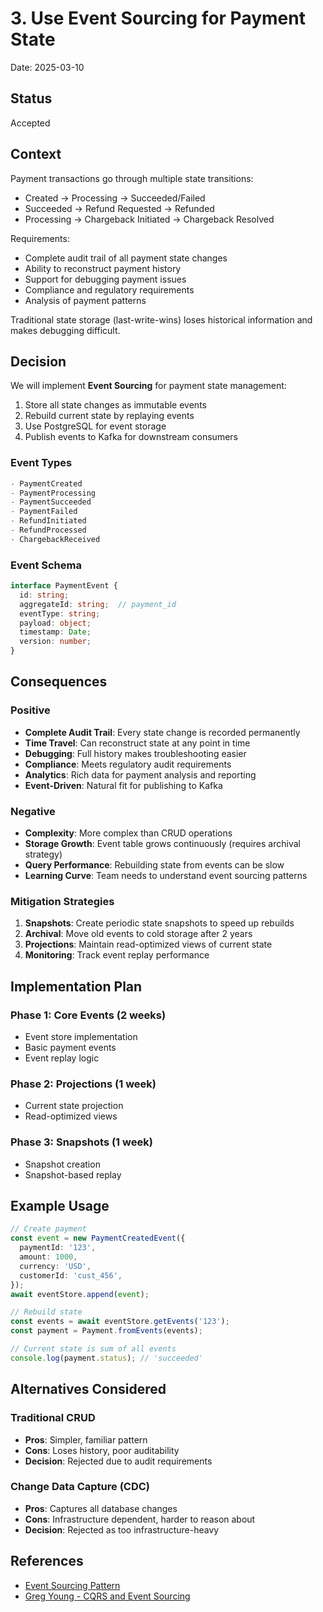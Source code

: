 # 3. Use Event Sourcing for Payment State

Date: 2025-03-10

## Status

Accepted

## Context

Payment transactions go through multiple state transitions:
- Created → Processing → Succeeded/Failed
- Succeeded → Refund Requested → Refunded
- Processing → Chargeback Initiated → Chargeback Resolved

Requirements:
- Complete audit trail of all payment state changes
- Ability to reconstruct payment history
- Support for debugging payment issues
- Compliance and regulatory requirements
- Analysis of payment patterns

Traditional state storage (last-write-wins) loses historical information and makes debugging difficult.

## Decision

We will implement **Event Sourcing** for payment state management:

1. Store all state changes as immutable events
2. Rebuild current state by replaying events
3. Use PostgreSQL for event storage
4. Publish events to Kafka for downstream consumers

### Event Types

```typescript
- PaymentCreated
- PaymentProcessing
- PaymentSucceeded
- PaymentFailed
- RefundInitiated
- RefundProcessed
- ChargebackReceived
```

### Event Schema

```typescript
interface PaymentEvent {
  id: string;
  aggregateId: string;  // payment_id
  eventType: string;
  payload: object;
  timestamp: Date;
  version: number;
}
```

## Consequences

### Positive

- **Complete Audit Trail**: Every state change is recorded permanently
- **Time Travel**: Can reconstruct state at any point in time
- **Debugging**: Full history makes troubleshooting easier
- **Compliance**: Meets regulatory audit requirements
- **Analytics**: Rich data for payment analysis and reporting
- **Event-Driven**: Natural fit for publishing to Kafka

### Negative

- **Complexity**: More complex than CRUD operations
- **Storage Growth**: Event table grows continuously (requires archival strategy)
- **Query Performance**: Rebuilding state from events can be slow
- **Learning Curve**: Team needs to understand event sourcing patterns

### Mitigation Strategies

1. **Snapshots**: Create periodic state snapshots to speed up rebuilds
2. **Archival**: Move old events to cold storage after 2 years
3. **Projections**: Maintain read-optimized views of current state
4. **Monitoring**: Track event replay performance

## Implementation Plan

### Phase 1: Core Events (2 weeks)
- Event store implementation
- Basic payment events
- Event replay logic

### Phase 2: Projections (1 week)
- Current state projection
- Read-optimized views

### Phase 3: Snapshots (1 week)
- Snapshot creation
- Snapshot-based replay

## Example Usage

```typescript
// Create payment
const event = new PaymentCreatedEvent({
  paymentId: '123',
  amount: 1000,
  currency: 'USD',
  customerId: 'cust_456',
});
await eventStore.append(event);

// Rebuild state
const events = await eventStore.getEvents('123');
const payment = Payment.fromEvents(events);

// Current state is sum of all events
console.log(payment.status); // 'succeeded'
```

## Alternatives Considered

### Traditional CRUD
- **Pros**: Simpler, familiar pattern
- **Cons**: Loses history, poor auditability
- **Decision**: Rejected due to audit requirements

### Change Data Capture (CDC)
- **Pros**: Captures all database changes
- **Cons**: Infrastructure dependent, harder to reason about
- **Decision**: Rejected as too infrastructure-heavy

## References

- [Event Sourcing Pattern](https://martinfowler.com/eaaDev/EventSourcing.html)
- [Greg Young - CQRS and Event Sourcing](https://www.youtube.com/watch?v=JHGkaShoyNs)
